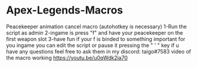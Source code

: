 # Apex-Legends-Macros
Peacekeeper animation cancel macro (autohotkey is necessary)
1-Run the script as admin 
2-ingame is press "f" and have your peacekeeper on the first weapon slot
3-have fun
if your f is binded to something important for you ingame you can edit the script or pause it pressing the " ' " key
if u have any questions feel free to ask them in my discord: taigo#7583
video of the macro working https://youtu.be/u0qWdk2ia70

